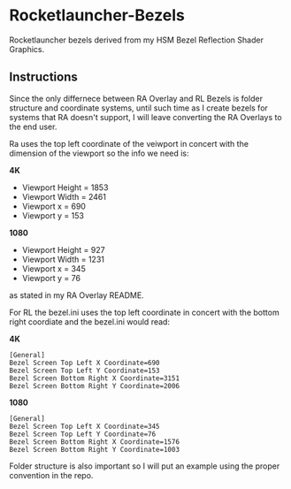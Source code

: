 # Rocketlauncher-Bezels
Rocketlauncher bezels derived from my HSM Bezel Reflection Shader Graphics.

## Instructions

Since the only differnece between RA Overlay and RL Bezels is folder structure and coordinate systems, until such time as I create bezels for systems that RA doesn't support, I will leave converting the RA Overlays to the end user.

Ra uses the top left coordinate of the veiwport in concert with the dimension of the viewport so the info we need is:


**4K**
* Viewport Height = 1853
* Viewport Width = 2461
* Viewport x = 690
* Viewport y = 153

**1080**
* Viewport Height = 927
* Viewport Width = 1231
* Viewport x = 345
* Viewport y = 76

as stated in my RA Overlay README.

For RL the bezel.ini uses the top left coordinate in concert with the bottom right coordiate and the bezel.ini would read:


**4K** 
```
[General]
Bezel Screen Top Left X Coordinate=690
Bezel Screen Top Left Y Coordinate=153
Bezel Screen Bottom Right X Coordinate=3151
Bezel Screen Bottom Right Y Coordinate=2006
```

**1080** 
```
[General]
Bezel Screen Top Left X Coordinate=345
Bezel Screen Top Left Y Coordinate=76
Bezel Screen Bottom Right X Coordinate=1576
Bezel Screen Bottom Right Y Coordinate=1003
```

Folder structure is also important so I will put an example using the proper convention in the repo.
